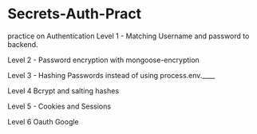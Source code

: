 # Secrets-Auth-Pract
practice on Authentication
Level 1 -
  Matching Username and password to backend.

Level 2 -
  Password encryption with mongoose-encryption

Level 3 -
  Hashing Passwords instead of using process.env.____

Level 4
  Bcrypt and salting hashes

Level 5 -
  Cookies and Sessions

Level 6
  Oauth Google
